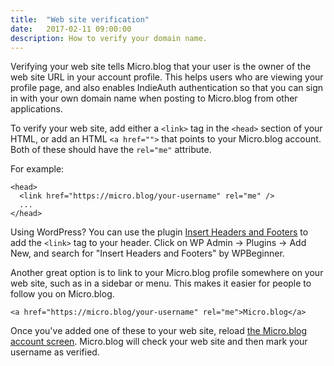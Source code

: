 ```yaml
---
title:  "Web site verification"
date:   2017-02-11 09:00:00
description: How to verify your domain name.
---
```


Verifying your web site tells Micro.blog that your user is the owner of the web site URL in your account profile. This helps users who are viewing your profile page, and also enables IndieAuth authentication so that you can sign in with your own domain name when posting to Micro.blog from other applications.

To verify your web site, add either a `<link>` tag in the `<head>` section of your HTML, or add an HTML `<a href="">` that points to your Micro.blog account. Both of these should have the `rel="me"` attribute.

For example:

```
<head>
  <link href="https://micro.blog/your-username" rel="me" />
  ...
</head>
```

Using WordPress? You can use the plugin [Insert Headers and Footers](https://wordpress.org/plugins/insert-headers-and-footers/) to add the `<link>` tag to your header. Click on WP Admin → Plugins → Add New, and search for "Insert Headers and Footers" by WPBeginner.

Another great option is to link to your Micro.blog profile somewhere on your web site, such as in a sidebar or menu. This makes it easier for people to follow you on Micro.blog.

```
<a href="https://micro.blog/your-username" rel="me">Micro.blog</a>
```

Once you've added one of these to your web site, reload [the Micro.blog account screen](https://micro.blog/account). Micro.blog will check your web site and then mark your username as verified.